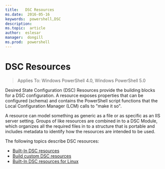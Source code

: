 ```yaml
---
title:   DSC Resources
ms.date:  2016-05-16
keywords:  powershell,DSC
description:  
ms.topic:  article
author:  eslesar
manager:  dongill
ms.prod:  powershell
---
```


# DSC Resources

>Applies To: Windows PowerShell 4.0, Windows PowerShell 5.0

Desired State Configuration (DSC) Resources provide the building blocks for a DSC configuration. A resource exposes properties that can be configured (schema) and contains the PowerShell script functions that the Local Configuration Manager (LCM) calls to "make it so".

A resource can model something as generic as a file or as specific as an IIS server setting.  Groups of like resources are combined in to a DSC Module, which organizes all the required files in to a structure that is portable and includes metadata to identify how the resources are intended to be used.  

The following topics describe DSC resources:

- [Built-In DSC resources](builtInResource.md)
- [Build custom DSC resources](authoringResource.md)
- [Built-In DSC resources for Linux](lnxBuiltInResources.md)

